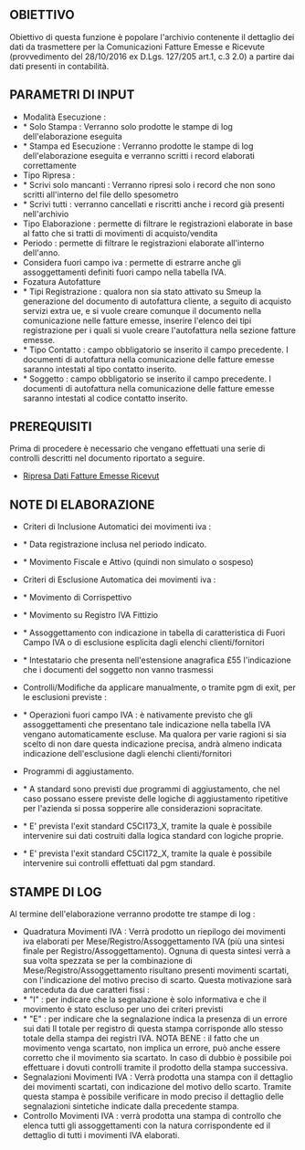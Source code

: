 ## OBIETTIVO
Obiettivo di questa funzione è popolare l'archivio contenente il dettaglio dei dati da trasmettere per la Comunicazioni Fatture Emesse e Ricevute (provvedimento del 28/10/2016 ex D.Lgs. 127/205 art.1, c.3 2.0) a partire dai dati presenti in contabilità.

## PARAMETRI DI INPUT
-  Modalità Esecuzione : 
- \* Solo Stampa  :  Verranno solo prodotte le stampe di log dell'elaborazione eseguita
- \* Stampa ed Esecuzione  :  Verranno prodotte le stampe di log dell'elaborazione eseguita e verranno scritti i record elaborati correttamente
-  Tipo Ripresa  : 
- \* Scrivi solo mancanti :  Verranno ripresi solo i record che non sono scritti all'interno del file dello spesometro
- \* Scrivi tutti :  verranno cancellati e riscritti anche i record già presenti nell'archivio
-  Tipo Elaborazione  :  permette di filtrare le registrazioni elaborate in base al fatto che si tratti di movimenti di acquisto/vendita
-  Periodo  :  permette di filtrare le registrazioni elaborate all'interno dell'anno.
-  Considera fuori campo iva :  permette di estrarre anche gli assoggettamenti definiti fuori campo nella tabella IVA.
-  Fozatura Autofatture
- \* Tipi Registrazione :  qualora non sia stato attivato su Smeup la generazione del documento di autofattura cliente, a seguito di acquisto servizi extra ue, e si vuole creare comunque il documento nella comunicazione nelle fatture emesse, inserire l'elenco dei tipi registrazione per i quali si vuole creare l'autofattura nella sezione fatture emesse.
- \* Tipo Contatto :  campo obbligatorio se inserito il campo precedente. I documenti di autofattura nella comunicazione delle fatture emesse saranno intestati al tipo contatto inserito.
- \* Soggetto :  campo obbligatorio se inserito il campo precedente. I documenti di autofattura nella comunicazione delle fatture emesse saranno intestati al codice contatto inserito.

## PREREQUISITI
Prima di procedere è necessario che vengano effettuati una serie di controlli descritti nel documento riportato a seguire.

- [Ripresa Dati Fatture Emesse Ricevut](Sorgenti/OJ/PGM/C5CI170P)

## NOTE DI ELABORAZIONE
-  Criteri di Inclusione Automatici dei movimenti iva : 
- \* Data registrazione inclusa nel periodo indicato.
- \* Movimento Fiscale e Attivo (quindi non simulato o sospeso)

-  Criteri di Esclusione Automatica dei movimenti iva : 
- \* Movimento di Corrispettivo
- \* Movimento su Registro IVA Fittizio
- \* Assoggettamento con indicazione in tabella di caratteristica di Fuori Campo IVA o di esclusione esplicita dagli elenchi clienti/fornitori
- \* Intestatario che presenta nell'estensione anagrafica £55 l'indicazione che i documenti del soggetto non vanno trasmessi

-  Controlli/Modifiche da applicare manualmente, o tramite pgm di exit, per le esclusioni previste : 
- \* Operazioni fuori campo IVA :  è nativamente previsto che gli assoggettamenti che presentano tale indicazione nella tabella IVA vengano automaticamente escluse. Ma qualora per varie ragioni si sia scelto di non dare questa indicazione precisa, andrà almeno indicata indicazione dell'esclusione dagli elenchi clienti/fornitori

-  Programmi di aggiustamento.
- \* A standard sono previsti due programmi di aggiustamento, che nel caso possano essere previste delle logiche di aggiustamento ripetitive per l'azienda si possa sopperire alle considerazioni sopracitate.
- \* E' prevista l'exit standard C5CI173_X, tramite la quale è possibile intervenire sui dati costruiti dalla logica standard con logiche proprie.
- \* E' prevista l'exit standard C5CI172_X, tramite la quale è possibile intervenire sui controlli effettuati dal pgm standard.

## STAMPE DI LOG
Al termine dell'elaborazione verranno prodotte tre stampe di log : 
-  Quadratura Movimenti IVA :  Verrà prodotto un riepilogo dei movimenti iva elaborati per Mese/Registro/Assoggettamento IVA (più una sintesi finale per Registro/Assoggettamento).
Ognuna di questa sintesi verrà a sua volta spezzata se per la combinazione di Mese/Registro/Assoggettamento risultano presenti movimenti scartati, con l'indicazione del motivo preciso di scarto. Questa motivazione sarà anteceduta da due caratteri fissi : 
- \* "I" :  per indicare che la segnalazione è solo informativa e che il movimento è stato escluso per uno dei criteri previsti
- \* "E" :  per indicare che la segnalazione indica la presenza di un errore sui dati
Il totale per registro di questa stampa corrisponde allo stesso totale della stampa dei registri IVA. NOTA BENE :  il fatto che un movimento venga scartato, non implica un errore, può anche essere corretto che il movimento sia scartato. In caso di dubbio è possibile poi effettuare i dovuti controlli tramite il prodotto della stampa successiva.
-  Segnalazioni Movimenti IVA :  Verrà prodotta una stampa con il dettaglio dei movimenti scartati, con indicazione del motivo dello scarto. Tramite questa stampa è possibile verificare in modo preciso il dettaglio delle segnalazioni sintetiche indicate dalla precedente stampa.
-  Controllo Movimenti IVA :  verrà prodotta una stampa di controllo che elenca tutti gli assoggettamenti con la natura corrispondente ed il dettaglio di tutti i movimenti IVA elaborati.
